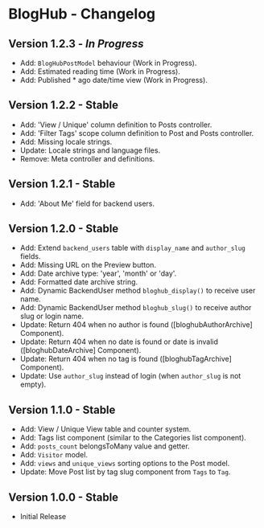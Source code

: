 BlogHub - Changelog
===================

Version 1.2.3 - *In Progress*
-----------------------------
- Add: `BlogHubPostModel` behaviour (Work in Progress).
- Add: Estimated reading time (Work in Progress).
- Add: Published * ago date/time view (Work in Progress).

Version 1.2.2 - Stable
----------------------
- Add: 'View / Unique' column definition to Posts controller.
- Add: 'Filter Tags' scope column definition to Post and Posts controller.
- Add: Missing locale strings.
- Update: Locale strings and language files.
- Remove: Meta controller and definitions.

Version 1.2.1 - Stable
----------------------
- Add: 'About Me' field for backend users.

Version 1.2.0 - Stable
----------------------
- Add: Extend `backend_users` table with `display_name` and `author_slug` fields.
- Add: Missing URL on the Preview button.
- Add: Date archive type: 'year', 'month' or 'day'.
- Add: Formatted date archive string.
- Add: Dynamic BackendUser method `bloghub_display()` to receive user name.
- Add: Dynamic BackendUser method `bloghub_slug()` to receive author slug or login name.
- Update: Return 404 when no author is found ([bloghubAuthorArchive] Component).
- Update: Return 404 when no date is found or date is invalid ([bloghubDateArchive] Component).
- Update: Return 404 when no tag is found ([bloghubTagArchive] Component).
- Update: Use `author_slug` instead of login (when `author_slug` is not empty).

Version 1.1.0 - Stable
----------------------
- Add: View / Unique View table and counter system. 
- Add: Tags list component (similar to the Categories list component).
- Add: `posts_count` belongsToMany value and getter.
- Add: `Visitor` model.
- Add: `views` and `unique_views` sorting options to the Post model.
- Update: Move Post list by tag slug component from `Tags` to `Tag`.

Version 1.0.0 - Stable
----------------------
- Initial Release